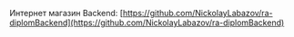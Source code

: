Интернет магазин
Backend: [https://github.com/NickolayLabazov/ra-diplomBackend](https://github.com/NickolayLabazov/ra-diplomBackend)